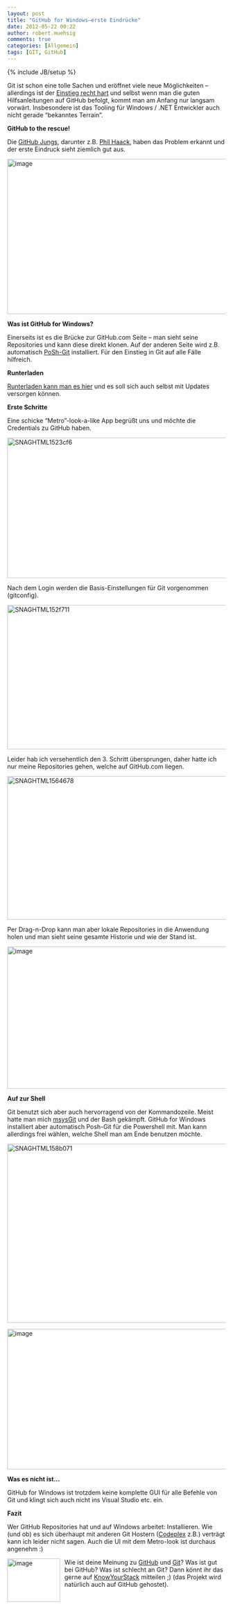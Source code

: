 ```yaml
---
layout: post
title: "GitHub for Windows–erste Eindrücke"
date: 2012-05-22 00:22
author: robert.muehsig
comments: true
categories: [Allgemein]
tags: [GIT, GitHub]
---
```

{% include JB/setup %}
<p>Git ist schon eine tolle Sachen und eröffnet viele neue Möglichkeiten – allerdings ist der <a href="{{BASE_PATH}}/2011/08/05/einstieg-in-git-fr-net-entwickler/">Einstieg recht hart</a> und selbst wenn man die guten Hilfsanleitungen auf GitHub befolgt, kommt man am Anfang nur langsam vorwärt. Insbesondere ist das Tooling für Windows / .NET Entwickler auch nicht gerade “bekanntes Terrain”. </p> <p><strong>GitHub to the rescue!</strong></p> <p>Die <a href="https://github.com/blog/1127-github-for-windows">GitHub Jungs</a>, darunter z.B. <a href="http://haacked.com/archive/2012/05/21/introducing-github-for-windows.aspx">Phil Haack</a>, haben das Problem erkannt und der erste Eindruck sieht ziemlich gut aus.</p> <p><a href="http://windows.github.com/"><img style="background-image: none; border-right-width: 0px; padding-left: 0px; padding-right: 0px; display: inline; border-top-width: 0px; border-bottom-width: 0px; border-left-width: 0px; padding-top: 0px" title="image" border="0" alt="image" src="{{BASE_PATH}}/assets/wp-images/image1551.png" width="606" height="358"></a></p> <p><strong>Was ist GitHub for Windows?</strong></p> <p>Einerseits ist es die Brücke zur GitHub.com Seite – man sieht seine Repositories und kann diese direkt klonen. Auf der anderen Seite wird z.B. automatisch <a href="http://haacked.com/archive/2011/12/13/better-git-with-powershell.aspx">PoSh-Git</a> installiert. Für den Einstieg in Git auf alle Fälle hilfreich. </p> <p><strong>Runterladen</strong></p> <p><a href="http://windows.github.com/">Runterladen kann man es hier</a> und es soll sich auch selbst mit Updates versorgen können.</p> <p><strong>Erste Schritte</strong></p> <p>Eine schicke “Metro”-look-a-like App begrüßt uns und möchte die Credentials zu GitHub haben. </p> <p><a href="{{BASE_PATH}}/assets/wp-images/SNAGHTML1523cf6.png"><img style="background-image: none; border-right-width: 0px; padding-left: 0px; padding-right: 0px; display: inline; border-top-width: 0px; border-bottom-width: 0px; border-left-width: 0px; padding-top: 0px" title="SNAGHTML1523cf6" border="0" alt="SNAGHTML1523cf6" src="{{BASE_PATH}}/assets/wp-images/SNAGHTML1523cf6_thumb.png" width="565" height="324"></a></p> <p>Nach dem Login werden die Basis-Einstellungen für Git vorgenommen (gitconfig).</p> <p><a href="{{BASE_PATH}}/assets/wp-images/SNAGHTML152f7111.png"><img style="background-image: none; border-bottom: 0px; border-left: 0px; padding-left: 0px; padding-right: 0px; display: inline; border-top: 0px; border-right: 0px; padding-top: 0px" title="SNAGHTML152f711" border="0" alt="SNAGHTML152f711" src="{{BASE_PATH}}/assets/wp-images/SNAGHTML152f711_thumb1.png" width="573" height="333"></a></p> <p>Leider hab ich versehentlich den 3. Schritt übersprungen, daher hatte ich nur meine Repositories gehen, welche auf GitHub.com liegen.</p> <p><a href="{{BASE_PATH}}/assets/wp-images/SNAGHTML15646781.png"><img style="background-image: none; border-bottom: 0px; border-left: 0px; padding-left: 0px; padding-right: 0px; display: inline; border-top: 0px; border-right: 0px; padding-top: 0px" title="SNAGHTML1564678" border="0" alt="SNAGHTML1564678" src="{{BASE_PATH}}/assets/wp-images/SNAGHTML1564678_thumb1.png" width="570" height="331"></a></p> <p>Per Drag-n-Drop kann man aber lokale Repositories in die Anwendung holen und man sieht seine gesamte Historie und wie der Stand ist.</p> <p><a href="{{BASE_PATH}}/assets/wp-images/image1555.png"><img style="background-image: none; border-bottom: 0px; border-left: 0px; padding-left: 0px; padding-right: 0px; display: inline; border-top: 0px; border-right: 0px; padding-top: 0px" title="image" border="0" alt="image" src="{{BASE_PATH}}/assets/wp-images/image_thumb716.png" width="565" height="328"></a></p> <p><strong>Auf zur Shell</strong></p> <p>Git benutzt sich aber auch hervorragend von der Kommandozeile. Meist hatte man mich <a href="http://code.google.com/p/msysgit/">msysGit</a> und der Bash gekämpft. GitHub for Windows installiert aber automatisch Posh-Git für die Powershell mit. Man kann allerdings frei wählen, welche Shell man am Ende benutzen möchte.</p> <p><a href="{{BASE_PATH}}/assets/wp-images/SNAGHTML158b071.png"><img style="background-image: none; border-right-width: 0px; padding-left: 0px; padding-right: 0px; display: inline; border-top-width: 0px; border-bottom-width: 0px; border-left-width: 0px; padding-top: 0px" title="SNAGHTML158b071" border="0" alt="SNAGHTML158b071" src="{{BASE_PATH}}/assets/wp-images/SNAGHTML158b071_thumb.png" width="559" height="413"></a></p> <p><a href="{{BASE_PATH}}/assets/wp-images/image4100.png"><img style="background-image: none; border-bottom: 0px; border-left: 0px; padding-left: 0px; padding-right: 0px; display: inline; border-top: 0px; border-right: 0px; padding-top: 0px" title="image" border="0" alt="image" src="{{BASE_PATH}}/assets/wp-images/image4_thumb.png" width="564" height="324"></a></p> <p><strong>Was es nicht ist…</strong></p> <p>GitHub for Windows ist trotzdem keine komplette GUI für alle Befehle von Git und klingt sich auch nicht ins Visual Studio etc. ein. </p> <p><strong>Fazit</strong></p> <p>Wer GitHub Repositories hat und auf Windows arbeitet: Installieren. Wie (und ob) es sich überhaupt mit anderen Git Hostern (<a href="{{BASE_PATH}}/2012/03/30/codeplex-wird-modernisiert/">Codeplex</a> z.B.) verträgt kann ich leider nicht sagen. Auch die UI mit dem Metro-look ist durchaus angenehm :)</p> <p><a href="{{BASE_PATH}}/assets/wp-images/image1554.png"><img style="background-image: none; border-right-width: 0px; margin: 0px 10px 0px 0px; padding-left: 0px; padding-right: 0px; display: inline; float: left; border-top-width: 0px; border-bottom-width: 0px; border-left-width: 0px; padding-top: 0px" title="image" border="0" alt="image" align="left" src="{{BASE_PATH}}/assets/wp-images/image_thumb715.png" width="122" height="100"></a></p> <p>Wie ist deine Meinung zu <a href="http://www.knowyourstack.com/what-is/github">GitHub</a> und <a href="http://www.knowyourstack.com/what-is/git">Git</a>? Was ist gut bei GitHub? Was ist schlecht an Git? Dann könnt ihr das gerne auf <a href="http://www.knowyourstack.com/">KnowYourStack</a> mitteilen ;) (das Projekt wird natürlich auch auf GitHub gehostet). </p>
